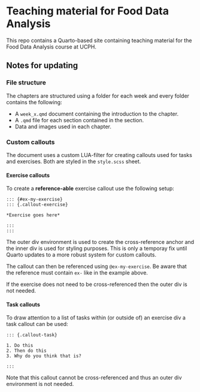 # Teaching material for Food Data Analysis
This repo contains a Quarto-based site containing teaching material for the Food Data Analysis course at UCPH.

## Notes for updating 

### File structure
The chapters are structured using a folder for each week and every folder contains the following:

- A `week_x.qmd` document containing the introduction to the chapter.
- A `.qmd` file for each section contained in the section.
- Data and images used in each chapter.

### Custom callouts
The document uses a custom LUA-filter for creating callouts used for tasks and exercises. Both are styled in the `style.scss` sheet.

#### Exercise callouts
To create a **reference-able** exercise callout use the following setup:

```
::: {#ex-my-exercise}
::: {.callout-exercise}

*Exercise goes here*

:::
:::
```

The outer div environment is used to create the cross-reference anchor and the inner div is used for styling purposes.
This is only a temporay fix until Quarto updates to a more robust system for custom callouts. 

The callout can then be referenced using `@ex-my-exercise`. Be aware that the reference must contain `ex-` like in the example above.

If the exercise does not need to be cross-referenced then the outer div is not needed.

#### Task callouts
To draw attention to a list of tasks within (or outside of) an exercise div a task callout can be used:

```
::: {.callout-task}

1. Do this
2. Then do this
3. Why do you think that is?

:::
```

Note that this callout cannot be cross-referenced and thus an outer div environment is not needed. 
